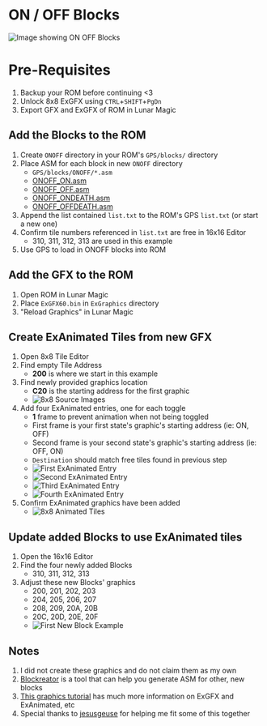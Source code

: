 # ON / OFF Blocks

![Image showing ON OFF Blocks](docs/ON_OFF.png)

# Pre-Requisites
1. Backup your ROM before continuing <3
1. Unlock 8x8 ExGFX using `CTRL`+`SHIFT`+`PgDn`
1. Export GFX and ExGFX of ROM in Lunar Magic


## Add the Blocks to the ROM
1. Create `ONOFF` directory in your ROM's `GPS/blocks/` directory
1. Place ASM for each block in new `ONOFF` directory
    * `GPS/blocks/ONOFF/*.asm`
    * [ONOFF_ON.asm]
    * [ONOFF_OFF.asm]
    * [ONOFF_ONDEATH.asm]
    * [ONOFF_OFFDEATH.asm]
1. Append the list contained `list.txt` to the ROM's GPS `list.txt` (or start a new one)
1. Confirm tile numbers referenced in `list.txt` are free in 16x16 Editor
    * 310, 311, 312, 313 are used in this example
1. Use GPS to load in ONOFF blocks into ROM


## Add the GFX to the ROM
1. Open ROM in Lunar Magic
1. Place `ExGFX60.bin` in `ExGraphics` directory
1. "Reload Graphics" in Lunar Magic


## Create ExAnimated Tiles from new GFX
1. Open 8x8 Tile Editor
1. Find empty Tile Address
    * **200** is where we start in this example
1. Find newly provided graphics location
    * **C20** is the starting address for the first graphic
    * ![8x8 Source Images](docs/8x8-Source.png)
1. Add four ExAnimated entries, one for each toggle
    * **1** frame to prevent animation when not being toggled
    * First frame is  your first state's graphic's starting address (ie: ON, OFF)
    * Second frame is your second state's graphic's starting address (ie: OFF, ON)
    * `Destination` should match free tiles found in previous step
    * ![First ExAnimated Entry](docs/ExAnimated-01.png)
    * ![Second ExAnimated Entry](docs/ExAnimated-02.png)
    * ![Third ExAnimated Entry](docs/ExAnimated-03.png)
    * ![Fourth ExAnimated Entry](docs/ExAnimated-04.png)
1. Confirm ExAnimated graphics have been added
    * ![8x8 Animated Tiles](docs/8x8-Results.png)


## Update added Blocks to use ExAnimated tiles
1. Open the 16x16 Editor
1. Find the four newly added Blocks
    * 310, 311, 312, 313
1. Adjust these new Blocks' graphics
    * 200, 201, 202, 203
    * 204, 205, 206, 207
    * 208, 209, 20A, 20B
    * 20C, 20D, 20E, 20F
    * ![First New Block Example](docs/16x16.png)




## Notes

1. I did not create these graphics and do not claim them as my own
1. [Blockreator] is a tool that can help you generate ASM for other, new blocks
1. [This graphics tutorial][gfxtut] has much more information on ExGFX and ExAnimated, etc
1. Special thanks to [jesusgeuse] for helping me fit some of this together


[ONOFF_ON.asm]: https://github.com/earthmeLon/nrg-snes-docs/raw/master/smw/ON_OFF/ONOFF_ON.asm
[ONOFF_OFF.asm]: https://github.com/earthmeLon/nrg-snes-docs/raw/master/smw/ON_OFF/ONOFF_OFF.asm
[ONOFF_ONDEATH.asm]: https://github.com/earthmeLon/nrg-snes-docs/raw/master/smw/ON_OFF/ONOFF_ONDEATH.asm
[ONOFF_OFFDEATH.asm]: https://github.com/earthmeLon/nrg-snes-docs/raw/master/smw/ON_OFF/ONOFF_OFFDEATH.asm


[Blockreator]: https://www.smwcentral.net/?p=section&a=details&id=20129
[gfxtut]: https://www.smwcentral.net/?p=viewthread&t=77300#part3
[jesusgeuse]: https://twitch.tv/jesusgeuse
